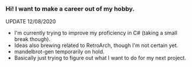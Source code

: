 ### Hi! I want to make a career out of my hobby.

UPDATE 12/08/2020
- I'm currently trying to improve my proficiency in C# (taking a small break though).
- Ideas also brewing related to RetroArch, though I'm not certain yet.
- mandelbrot-gen temporarily on hold.
- Basically just trying to figure out what I want to do for my next project.


<!--
**mrniceguy127/mrniceguy127** is a ✨ _special_ ✨ repository because its `README.md` (this file) appears on your GitHub profile.
-->

